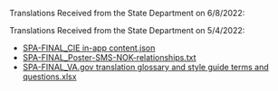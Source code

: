 Translations Received from the State Department on 6/8/2022:



Translations Received from the State Department on 5/4/2022:

- [SPA-FINAL_CIE in-app content.json](https://github.com/department-of-veterans-affairs/va.gov-team/blob/master/products/health-care/checkin/translations/SPA-FINAL_CIE%20in-app%20content.json)
- [SPA-FINAL_Poster-SMS-NOK-relationships.txt](https://github.com/department-of-veterans-affairs/va.gov-team/blob/master/products/health-care/checkin/translations/SPA-FINAL_Poster-%20SMS-NOK-relationships.txt)
- [SPA-FINAL_VA.gov translation glossary and style guide terms and questions.xlsx](https://github.com/department-of-veterans-affairs/va.gov-team/blob/master/products/health-care/checkin/translations/SPA-FINAL_VA.gov%20translation%20glossary%20and%20style%20guide%20terms%20and%20questions.xlsx)
